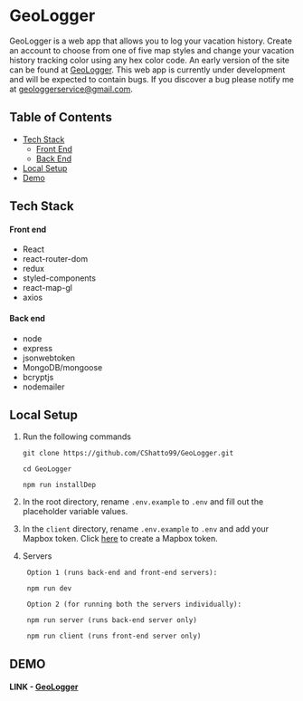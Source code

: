 # GeoLogger

GeoLogger is a web app that allows you to log your vacation history. Create an account to choose from one of five map styles and change your vacation history tracking color using any hex color code. An early version of the site can be found at [GeoLogger](https://geo-logger.herokuapp.com). This web app is currently under development and will be expected to contain bugs. If you discover a bug please notify me at geologgerservice@gmail.com.

## Table of Contents

- [Tech Stack](#tech-stack)
  - [Front End](#front-end)
  - [Back End](#back-end)
- [Local Setup](#local-setup)
- [Demo](#demo)

## Tech Stack

#### Front end

- React
- react-router-dom
- redux
- styled-components
- react-map-gl
- axios

#### Back end

- node
- express
- jsonwebtoken
- MongoDB/mongoose
- bcryptjs
- nodemailer

## Local Setup

1. Run the following commands

   ```
   git clone https://github.com/CShatto99/GeoLogger.git

   cd GeoLogger

   npm run installDep
   ```

2. In the root directory, rename `.env.example` to `.env` and fill out the placeholder variable values.
3. In the `client` directory, rename `.env.example` to `.env` and add your Mapbox token. Click [here](https://docs.mapbox.com/help/how-mapbox-works/access-tokens/) to create a Mapbox token.
4. Servers

   ```
    Option 1 (runs back-end and front-end servers):

    npm run dev

    Option 2 (for running both the servers individually):

    npm run server (runs back-end server only)

    npm run client (runs front-end server only)
   ```

## DEMO

#### LINK - [GeoLogger](https://geo-logger.herokuapp.com)

